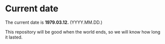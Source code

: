 # Current date

The current date is **1979.03.12.** (YYYY.MM.DD.)

This repository will be good when the world ends, so we will know how long it lasted.